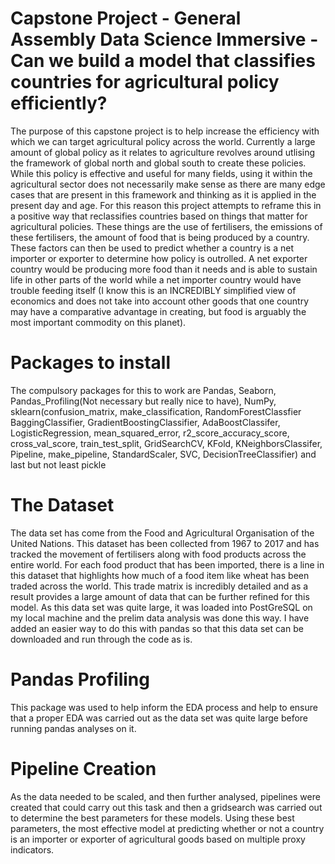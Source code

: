 # Capstone Project - General Assembly Data Science Immersive - Can we build a model that classifies countries for agricultural policy efficiently?
The purpose of this capstone project is to help increase the efficiency with which we can target agricultural policy across the world. Currently a large amount of global policy as it relates to agriculture revolves around utlising the framework of global north and global south to create these policies. While this policy is effective and useful for many fields, using it within the agricultural sector does not necessarily make sense as there are many edge cases that are present in this framework and thinking as it is applied in the present day and age. For this reason this project attempts to reframe this in a positive way that reclassifies countries based on things that matter for agricultural policies. These things are the use of fertilisers, the emissions of these fertilisers, the amount of food that is being produced by a country. These factors can then be used to predict whether a country is a net importer or exporter to determine how policy is outrolled. A net exporter country would be producing more food than it needs and is able to sustain life in other parts of the world while a net importer country would have trouble feeding itself (I know this is an INCREDIBLY simplified view of economics and does not take into account other goods that one country may have a comparative advantage in creating, but food is arguably the most important commodity on this planet). 

# Packages to install

The compulsory packages for this to work are Pandas, Seaborn, Pandas_Profiling(Not necessary but really nice to have), NumPy, sklearn(confusion_matrix, make_classification, RandomForestClassfier BaggingClassifier, GradientBoostingClassifier, AdaBoostClassifer, LogisticRegression, mean_squared_error, r2_score_accuracy_score, cross_val_score, train_test_split, GridSearchCV, KFold, KNeighborsClassifer, Pipeline, make_pipeline, StandardScaler, SVC, DecisionTreeClassifier) and last but not least pickle

# The Dataset

The data set has come from the Food and Agricultural Organisation of the United Nations. This dataset has been collected from 1967 to 2017 and has tracked the movement of fertilisers along with food products across the entire world. For each food product that has been imported, there is a line in this dataset that highlights how much of a food item like wheat has been traded across the world. This trade matrix is incredibly detailed and as a result provides a large amount of data that can be further refined for this model. As this data set was quite large, it was loaded into PostGreSQL on my local machine and the prelim data analysis was done this way. I have added an easier way to do this with pandas so that this data set can be downloaded and run through the code as is. 

# Pandas Profiling
This package was used to help inform the EDA process and help to ensure that a proper EDA was carried out as the data set was quite large before running pandas analyses on it. 

# Pipeline Creation
As the data needed to be scaled, and then further analysed, pipelines were created that could carry out this task and then a gridsearch was carried out to determine the best parameters for these models. Using these best parameters, the most effective model at predicting whether or not a country is an importer or exporter of agricultural goods based on multiple proxy indicators. 


